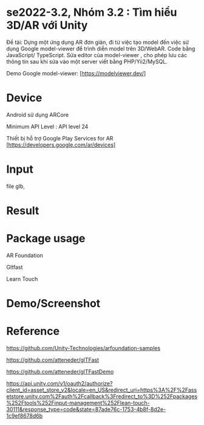 # se2022-3.2, Nhóm 3.2 : Tìm hiểu 3D/AR với Unity

Đề tài: Dựng một ứng dụng AR đơn giản, đi từ việc tạo model đến việc sử dụng Google model-viewer để trình diễn model trên 3D/WebAR. Code bằng JavaScript/ TypeScript. Sửa editor của model-viewer , cho phép lưu các thông tin sau khi sửa vào một server viết bằng PHP/Yii2/MySQL.

Demo Google model-viewer: [https://modelviewer.dev/]

# Device

Android sử dụng ARCore

Minimum API Level : API level 24

Thiết bị hỗ trợ Google Play Services for AR [https://developers.google.com/ar/devices]

# Input

file glb,

# Result

# Package usage

AR Foundation

Gltfast

Learn Touch

# Demo/Screenshot

# Reference

https://github.com/Unity-Technologies/arfoundation-samples

https://github.com/atteneder/glTFast

https://github.com/atteneder/glTFastDemo

https://api.unity.com/v1/oauth2/authorize?client_id=asset_store_v2&locale=en_US&redirect_uri=https%3A%2F%2Fassetstore.unity.com%2Fauth%2Fcallback%3Fredirect_to%3D%252Fpackages%252Ftools%252Finput-management%252Flean-touch-30111&response_type=code&state=87ade76c-1753-4b8f-8d2e-1c9ef8678d6b
